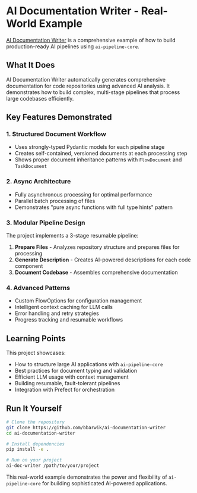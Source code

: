 # AI Documentation Writer - Real-World Example

[AI Documentation Writer](https://github.com/bbarwik/ai-documentation-writer) is a comprehensive example of how to build production-ready AI pipelines using `ai-pipeline-core`.

## What It Does

AI Documentation Writer automatically generates comprehensive documentation for code repositories using advanced AI analysis. It demonstrates how to build complex, multi-stage pipelines that process large codebases efficiently.

## Key Features Demonstrated

### 1. Structured Document Workflow
- Uses strongly-typed Pydantic models for each pipeline stage
- Creates self-contained, versioned documents at each processing step
- Shows proper document inheritance patterns with `FlowDocument` and `TaskDocument`

### 2. Async Architecture
- Fully asynchronous processing for optimal performance
- Parallel batch processing of files
- Demonstrates "pure async functions with full type hints" pattern

### 3. Modular Pipeline Design
The project implements a 3-stage resumable pipeline:
1. **Prepare Files** - Analyzes repository structure and prepares files for processing
2. **Generate Description** - Creates AI-powered descriptions for each code component
3. **Document Codebase** - Assembles comprehensive documentation

### 4. Advanced Patterns
- Custom FlowOptions for configuration management
- Intelligent context caching for LLM calls
- Error handling and retry strategies
- Progress tracking and resumable workflows

## Learning Points

This project showcases:
- How to structure large AI applications with `ai-pipeline-core`
- Best practices for document typing and validation
- Efficient LLM usage with context management
- Building resumable, fault-tolerant pipelines
- Integration with Prefect for orchestration

## Run It Yourself

```bash
# Clone the repository
git clone https://github.com/bbarwik/ai-documentation-writer
cd ai-documentation-writer

# Install dependencies
pip install -e .

# Run on your project
ai-doc-writer /path/to/your/project
```

This real-world example demonstrates the power and flexibility of `ai-pipeline-core` for building sophisticated AI-powered applications.
